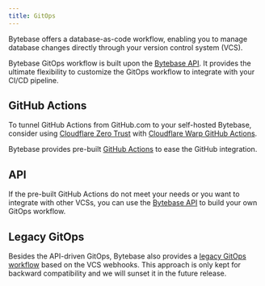 ```yaml
---
title: GitOps
---
```


Bytebase offers a database-as-code workflow, enabling you to manage database changes directly through your version control system (VCS).

Bytebase GitOps workflow is built upon the [Bytebase API](/docs/api/overview). It provides the ultimate flexibility to customize the GitOps workflow to integrate with your CI/CD pipeline.

## GitHub Actions

<TutorialBlock url="/docs/tutorials/github-release-cicd-workflow/" title="Database Release CI/CD with GitHub Actions" />

<HintBlock type="info">

To tunnel GitHub Actions from GitHub.com to your self-hosted Bytebase, consider using [Cloudflare Zero Trust](https://developers.cloudflare.com/cloudflare-one/connections/connect-networks/) with [Cloudflare Warp GitHub Actions](https://github.com/marketplace/actions/setup-cloudflare-warp).

</HintBlock>

Bytebase provides pre-built [GitHub Actions](https://github.com/marketplace?query=bytebase&type=actions) to ease the GitHub integration.

## API

If the pre-built GitHub Actions do not meet your needs or you want to integrate with other VCSs, you can use the [Bytebase API](/docs/api/overview) to build your own GitOps workflow.

## Legacy GitOps

Besides the API-driven GitOps, Bytebase also provides a [legacy GitOps workflow](/docs/vcs-integration/simple/overview/) based on the VCS webhooks. This approach is only kept for backward compatibility and we will sunset it in the future release.
